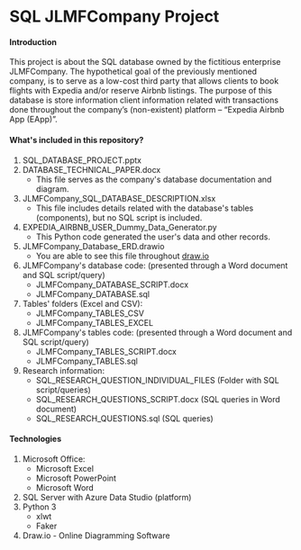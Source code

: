 # SQL JLMFCompany Project

#### Introduction

 This project is about the SQL database owned by the fictitious enterprise JLMFCompany.
 The hypothetical goal of the previously mentioned company, is to serve as a low-cost 
 third party that allows clients to book flights with Expedia and/or reserve Airbnb listings. 
 The purpose of this database is store information client information related with transactions 
 done throughout the company’s (non-existent) platform – “Expedia Airbnb App (EApp)”.

#### What's included in this repository?

1. SQL_DATABASE_PROJECT.pptx 
2. DATABASE_TECHNICAL_PAPER.docx 
	* This file serves as the company's database documentation and diagram.
3. JLMFCompany_SQL_DATABASE_DESCRIPTION.xlsx
 	* This file includes details related with the database's tables (components), but no SQL script is included.
4. EXPEDIA_AIRBNB_USER_Dummy_Data_Generator.py 
 	* This Python code generated the user's data and other records.
5. JLMFCompany_Database_ERD.drawio 
 	* You are able to see this file throughout [draw.io](https://www.draw.io)
6. JLMFCompany's database code: (presented through a Word document and SQL script/query)
 	* JLMFCompany_DATABASE_SCRIPT.docx
 	* JLMFCompany_DATABASE.sql
7. Tables' folders (Excel and CSV):
	* JLMFCompany_TABLES_CSV
	* JLMFCompany_TABLES_EXCEL
8. JLMFCompany's tables code: (presented through a Word document and SQL script/query)
	* JLMFCompany_TABLES_SCRIPT.docx
	* JLMFCompany_TABLES.sql
9. Research information:
	* SQL_RESEARCH_QUESTION_INDIVIDUAL_FILES (Folder with SQL script/queries)
	* SQL_RESEARCH_QUESTIONS_SCRIPT.docx (SQL queries in Word document)
	* SQL_RESEARCH_QUESTIONS.sql (SQL queries)

#### Technologies

1. Microsoft Office:
	* Microsoft Excel
	* Microsoft PowerPoint
	* Microsoft Word
2. SQL Server with Azure Data Studio (platform)
3. Python 3
	* xlwt
	* Faker
4. Draw.io - Online Diagramming Software
